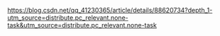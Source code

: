 https://blog.csdn.net/qq_41230365/article/details/88620734?depth_1-utm_source=distribute.pc_relevant.none-task&utm_source=distribute.pc_relevant.none-task
